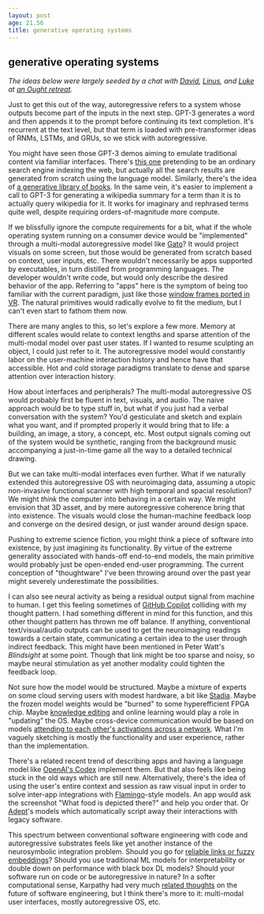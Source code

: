 ```yaml
---
layout: post
age: 21.56
title: generative operating systems
---
```


## generative operating systems

_The ideas below were largely seeded by a chat with [David](http://ddohan.com/), [Linus](https://thesephist.com/), and [Luke](https://lunis.net/Luke+Stebbing) at [an Ought retreat](https://twitter.com/jungofthewon/status/1530979137967443969?cxt=HHwWgsCq0cPakL8qAAAA)._

Just to get this out of the way, autoregressive refers to a system whose outputs become part of the inputs in the next step. GPT-3 generates a word and then appends it to the prompt before continuing its text completion. It's recurrent at the text level, but that term is loaded with pre-transformer ideas of RNMs, LSTMs, and GRUs, so we stick with autoregressive.

You might have seen those GPT-3 demos aiming to emulate traditional content via familiar interfaces. There's [this one](https://twitter.com/paraschopra/status/1284801028676653060) pretending to be an ordinary search engine indexing the web, but actually all the search results are generated from scratch using the language model. Similarly, there's the idea of [a generative library of books](https://thesephist.com/posts/library/). In the same vein, it's easier to implement a call to GPT-3 for generating a wikipedia summary for a term than it is to actually query wikipedia for it. It works for imaginary and rephrased terms quite well, despite requiring orders-of-magnitude more compute.

If we blissfully ignore the compute requirements for a bit, what if the whole operating system running on a consumer device would be "implemented" through a multi-modal autoregressive model like [Gato](https://www.deepmind.com/publications/a-generalist-agent)? It would project visuals on some screen, but those would be generated from scratch based on context, user inputs, etc. There wouldn't necessarily be apps supported by executables, in turn distilled from programming languages. The developer wouldn't write code, but would only describe the desired behavior of the app. Referring to "apps" here is the symptom of being too familiar with the current paradigm, just like those [window frames ported in VR](https://www.vrdesktop.net/). The natural primitives would radically evolve to fit the medium, but I can't even start to fathom them now.

There are many angles to this, so let's explore a few more. Memory at different scales would relate to context lengths and sparse attention of the multi-modal model over past user states. If I wanted to resume sculpting an object, I could just refer to it. The autoregressive model would constantly labor on the user-machine interaction history and hence have that accessible. Hot and cold storage paradigms translate to dense and sparse attention over interaction history.

How about interfaces and peripherals? The multi-modal autoregressive OS would probably first be fluent in text, visuals, and audio. The naive approach would be to type stuff in, but what if you just had a verbal conversation with the system? You'd gesticulate and sketch and explain what you want, and if prompted properly it would bring that to life: a building, an image, a story, a concept, etc. Most output signals coming out of the system would be synthetic, ranging from the background music accompanying a just-in-time game all the way to a detailed technical drawing.

But we can take multi-modal interfaces even further. What if we naturally extended this autoregressive OS with neuroimaging data, assuming a utopic non-invasive functional scanner with high temporal and spacial resolution? We might _think_ the computer into behaving in a certain way. We might envision that 3D asset, and by mere autoregressive coherence bring that into existence. The visuals would close the human-machine feedback loop and converge on the desired design, or just wander around design space.

Pushing to extreme science fiction, you might think a piece of software into existence, by just imagining its functionality. By virtue of the extreme generality associated with hands-off end-to-end models, the main primitive would probably just be open-ended end-user programming. The current conception of "thoughtware" I've been throwing around over the past year might severely underestimate the possibilities.

I can also see neural activity as being a residual output signal from machine to human. I get this feeling sometimes of [GitHub Copilot](https://copilot.github.com/) colliding with my thought pattern. I had something different in mind for this function, and this other thought pattern has thrown me off balance. If anything, conventional text/visual/audio outputs can be used to get the neuroimaging readings towards a certain state, communicating a certain idea to the user through indirect feedback. This might have been mentioned in Peter Watt's _Blindsight_ at some point. Though that link might be too sparse and noisy, so maybe neural stimulation as yet another modality could tighten the feedback loop.

Not sure how the model would be structured. Maybe a mixture of experts on some cloud serving users with modest hardware, a bit like [Stadia](https://stadia.google.com/). Maybe the frozen model weights would be "burned" to some hyperefficient FPGA chip. Maybe [knowledge editing](http://rome.baulab.info/) and online learning would play a role in "updating" the OS. Maybe cross-device communication would be based on models [attending to each other's activations across a network](/reflections/societies-of-representations). What I'm vaguely sketching is mostly the functionality and user experience, rather than the implementation.

There's a related recent trend of describing apps and having a language model like [OpenAI's Codex](https://openai.com/blog/openai-codex/) implement them. But that also feels like being stuck in the old ways which are still new. Alternatively, there's the idea of using the user's entire context and session as raw visual input in order to solve inter-app integrations with [Flamingo](https://storage.googleapis.com/deepmind-media/DeepMind.com/Blog/tackling-multiple-tasks-with-a-single-visual-language-model/flamingo.pdf)-style models. An app would ask the screenshot "What food is depicted there?" and help you order that. Or [Adept](https://www.adept.ai/)'s models which automatically script away their interactions with legacy software.

This spectrum between conventional software engineering with code and autoregressive substrates feels like yet another instance of the neurosymbolic integration problem. Should you go for [reliable links or fuzzy embeddings](/reflections/of-graphs-and-spaces)? Should you use traditional ML models for interpretability or double down on performance with black box DL models? Should your software run on code or be autoregressive in nature? In a softer computational sense, Karpathy had very much [related thoughts](https://karpathy.medium.com/software-2-0-a64152b37c35) on the future of software engineering, but I think there's more to it: multi-modal user interfaces, mostly autoregressive OS, etc.
